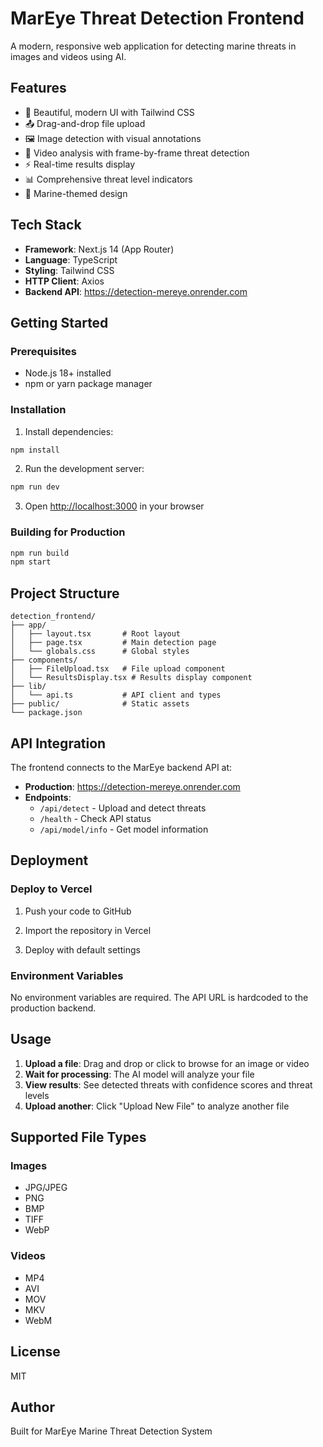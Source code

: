 # MarEye Threat Detection Frontend

A modern, responsive web application for detecting marine threats in images and videos using AI.

## Features

- 🎨 Beautiful, modern UI with Tailwind CSS
- 📤 Drag-and-drop file upload
- 🖼️ Image detection with visual annotations
- 🎥 Video analysis with frame-by-frame threat detection
- ⚡ Real-time results display
- 📊 Comprehensive threat level indicators
- 🌊 Marine-themed design

## Tech Stack

- **Framework**: Next.js 14 (App Router)
- **Language**: TypeScript
- **Styling**: Tailwind CSS
- **HTTP Client**: Axios
- **Backend API**: https://detection-mereye.onrender.com

## Getting Started

### Prerequisites

- Node.js 18+ installed
- npm or yarn package manager

### Installation

1. Install dependencies:
```bash
npm install
```

2. Run the development server:
```bash
npm run dev
```

3. Open [http://localhost:3000](http://localhost:3000) in your browser

### Building for Production

```bash
npm run build
npm start
```

## Project Structure

```
detection_frontend/
├── app/
│   ├── layout.tsx       # Root layout
│   ├── page.tsx         # Main detection page
│   └── globals.css      # Global styles
├── components/
│   ├── FileUpload.tsx   # File upload component
│   └── ResultsDisplay.tsx # Results display component
├── lib/
│   └── api.ts           # API client and types
├── public/              # Static assets
└── package.json
```

## API Integration

The frontend connects to the MarEye backend API at:
- **Production**: https://detection-mereye.onrender.com
- **Endpoints**: 
  - `/api/detect` - Upload and detect threats
  - `/health` - Check API status
  - `/api/model/info` - Get model information

## Deployment

### Deploy to Vercel

1. Push your code to GitHub

2. Import the repository in Vercel

3. Deploy with default settings

### Environment Variables

No environment variables are required. The API URL is hardcoded to the production backend.

## Usage

1. **Upload a file**: Drag and drop or click to browse for an image or video
2. **Wait for processing**: The AI model will analyze your file
3. **View results**: See detected threats with confidence scores and threat levels
4. **Upload another**: Click "Upload New File" to analyze another file

## Supported File Types

### Images
- JPG/JPEG
- PNG
- BMP
- TIFF
- WebP

### Videos
- MP4
- AVI
- MOV
- MKV
- WebM

## License

MIT

## Author

Built for MarEye Marine Threat Detection System

